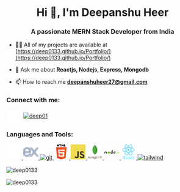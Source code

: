 <h1 align="center">Hi 👋, I'm Deepanshu Heer</h1>
<h3 align="center">A passionate MERN Stack Developer from India</h3>

- 👨‍💻 All of my projects are available at [https://deep0133.github.io/Portfolio/](https://deep0133.github.io/Portfolio/)

- 💬 Ask me about **Reactjs, Nodejs, Express, Mongodb**

- 📫 How to reach me **deepanshuheer27@gmail.com**

<h3 align="left">Connect with me:</h3>
<p align="left">
<a href="https://www.codechef.com/users/deep_1390" target="blank"><img align="center" src="./codechef.png" alt="deep_1390" height="30" width="40" /></a>
<a href="https://www.leetcode.com/deep01" target="blank"><img align="center" src="https://raw.githubusercontent.com/rahuldkjain/github-profile-readme-generator/master/src/images/icons/Social/leet-code.svg" alt="deep01" height="30" width="40" /></a>
</p>

<h3 align="left">Languages and Tools:</h3>
<p align="left"> <a href="https://www.w3schools.com/css/" target="_blank" rel="noreferrer"> <img src="https://github.com/deep0133/deep0133/blob/main/assets/css.png" alt="css3" width="40" height="40"/> </a> <a href="https://expressjs.com" target="_blank" rel="noreferrer"> <img src=https://github.com/deep0133/deep0133/blob/main/assets/express.png" alt="express" width="40" height="40"/> </a> <a href="https://git-scm.com/" target="_blank" rel="noreferrer"> <img src="https://www.vectorlogo.zone/logos/git-scm/git-scm-icon.svg" alt="git" width="40" height="40"/> </a> <a href="https://www.w3.org/html/" target="_blank" rel="noreferrer"> <img src="https://raw.githubusercontent.com/devicons/devicon/master/icons/html5/html5-original-wordmark.svg" alt="html5" width="40" height="40"/> </a> <a href="https://developer.mozilla.org/en-US/docs/Web/JavaScript" target="_blank" rel="noreferrer"> <img src="https://raw.githubusercontent.com/devicons/devicon/master/icons/javascript/javascript-original.svg" alt="javascript" width="40" height="40"/> </a> <a href="https://www.mongodb.com/" target="_blank" rel="noreferrer"> <img src="https://raw.githubusercontent.com/devicons/devicon/master/icons/mongodb/mongodb-original-wordmark.svg" alt="mongodb" width="40" height="40"/> </a> <a href="https://nodejs.org" target="_blank" rel="noreferrer"> <img src="https://raw.githubusercontent.com/devicons/devicon/master/icons/nodejs/nodejs-original-wordmark.svg" alt="nodejs" width="40" height="40"/> </a> <a href="https://reactjs.org/" target="_blank" rel="noreferrer"> <img src="https://raw.githubusercontent.com/devicons/devicon/master/icons/react/react-original-wordmark.svg" alt="react" width="40" height="40"/> </a> <a href="https://tailwindcss.com/" target="_blank" rel="noreferrer"> <img src="https://www.vectorlogo.zone/logos/tailwindcss/tailwindcss-icon.svg" alt="tailwind" width="40" height="40"/> </a> </p>

<p><img align="center" src="https://github-readme-stats.vercel.app/api/top-langs?username=deep0133&show_icons=true&locale=en&layout=compact" alt="deep0133" /></p>

<p><img align="center" src="https://github-readme-streak-stats.herokuapp.com/?user=deep0133&" alt="deep0133" /></p>
